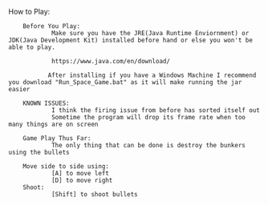 How to Play:

        Before You Play:
                Make sure you have the JRE(Java Runtime Enviornment) or JDK(Java Development Kit) installed before hand or else you won't be able to play.
                
                https://www.java.com/en/download/
                
               After installing if you have a Windows Machine I recommend you download "Run_Space_Game.bat" as it will make running the jar easier
        
        KNOWN ISSUES:
                I think the firing issue from before has sorted itself out
                Sometime the program will drop its frame rate when too many things are on screen
       
        Game Play Thus Far:
                The only thing that can be done is destroy the bunkers using the bullets

        Move side to side using: 
                [A] to move left
                [D] to move right
        Shoot:
                [Shift] to shoot bullets
